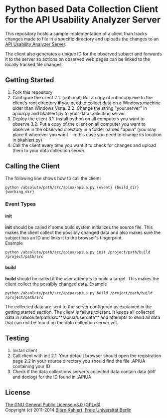 # Python based Data Collection Client for the API Usability Analyzer Server

This repository hosts a sample implementation of a client than tracks changes made to file in a specific directory and uploads the changes to an [API Usability Analyzer Server](https://github.com/bkahlert/api-usability-analyzer-server-java-ee).

The client also generates a unique ID for the observed subject and forwards it to the server so actions on observed web pages can be linked to the locally tracked file changes.

## Getting Started
1. Fork this repository
2. Configure the client
2.1. (optional) Put a copy of robocopy.exe to the client's root directory **if** you need to collect data on a Windows machine older than Windows Vista.
2.2. Change the string "your.server" in apiua.py and bkahlert.py to your data collection server
3. Deploy the client
3.1. Install python on all computers you want to observe
3.2. Put a copy of the client on all computer you want to observe in the observed directory in a folder named "apiua" (you may place it wherever you want - in this case you need to change its location in bkahlert.py)
4. Call the client every time you want it to check for changes and upload them to your data collection server.

## Calling the Client

The following line shows how to call the client:
```Shell
python /absolute/path/src/apiua/apiua.py {event} {build_dir} {working_dir} 
```

### Event Types

#### init
**init** should be called if some build system initializes the source file. This makes the client collect the possibly changed data and also makes sure the subject has an ID and links it to the browser's fingerprint.  
Example  
```Shell
python /absolute/path/src/apiua/apiua.py init /project/path/build /project/path/src
```

#### build
**build** should be called if the user attempts to build a target. This makes the client collect the possibly changed data.
Example  
```Shell
python /absolute/path/src/apiua/apiua.py build /project/path/build /project/path/src
```

The collected data are sent to the server configured as explained in the getting started section. The client is failure tolerant. It keeps all collected data in /absolute/path/src**/apiua/userdata** and attempts to send all data that can not be found on the data collection server yet.

## Testing

1. Install client
2. Call client with init
2.1. Your default browser should open the registration page
2.2 In your source directory you should find the file .APIUA containing your ID
3. Check if the data collections server's collected data contain data (diff and doclog) for the ID found in .APIUA

License
-------
[The GNU General Public License v3.0 (GPLv3)](LICENSE)  
Copyright (c) 2011-2014 [Björn Kahlert, Freie Universität Berlin](http://www.mi.fu-berlin.de/w/Main/BjoernKahlert)
